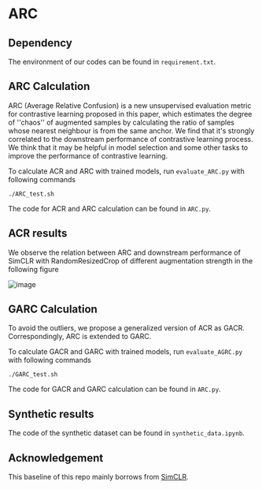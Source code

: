 # ARC



## Dependency

The environment of our codes can be found in ``requirement.txt``.

## ARC Calculation

ARC (Average Relative Confusion) is a new unsupervised evaluation metric for contrastive learning proposed in this paper, which estimates the degree of ''chaos'' of augmented samples by calculating the ratio of samples whose nearest neighbour is from the same anchor. We find that it's strongly correlated to the downstream performance of contrastive learning process. We think that it may be helpful in model selection and some other tasks to improve the performance of contrastive learning.

To calculate ACR and ARC with trained models, run ``evaluate_ARC.py`` with following commands

```
./ARC_test.sh
```

The code for ACR and ARC calculation can be found in ``ARC.py``.

## ACR results

We observe the relation between ARC and downstream performance of SimCLR with RandomResizedCrop of different augmentation strength in the following figure

![image](https://user-images.githubusercontent.com/81618067/156936579-a2f2ae6e-0cea-4da5-9444-8e6ba6a5a64e.png)



## GARC Calculation

To avoid the outliers, we propose a generalized version of ACR as GACR. Correspondingly, ARC is extended to GARC.

To calculate GACR and GARC with trained models, run ``evaluate_AGRC.py`` with following commands

```
./GARC_test.sh
```

The code for GACR and GARC calculation can be found in ``ARC.py``.


## Synthetic results

The code of the synthetic dataset can be found in ``synthetic_data.ipynb``.


## Acknowledgement

This baseline of this repo mainly borrows from [SimCLR](https://github.com/AndrewAtanov/simclr-pytorch).
